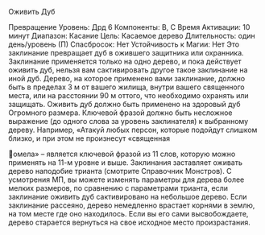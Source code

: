 
Оживить Дуб

Превращение
Уровень: Дрд 6
Компоненты: В, С
Время Активации: 10 минут
Диапазон: Касание
Цель: Касаемое дерево
Длительность: один день/уровень (П)
Спасбросок: Нет
Устойчивость к Магии: Нет
Это заклинание превращает дуб в
ожившего защитника или охранника.
Заклинание применяется только на
одно дерево, и пока действует оживить
дуб, нельзя вам сактивировать другое
такое заклинание на иной дуб. Дерево,
на которое применено вами заклинание,
должно быть в пределах 3 м от вашего
жилища, внутри вашего священного места, или на расстоянии 90 м оттого, что
необходимо охранять или защищать.
Оживить дуб должно быть применено на здоровый дуб Огромного размера. Ключевой фразой должно быть
несложное выражение (до одного слова
за уровень заклинателя) к выбранному
дереву. Например, «Атакуй любых персон, которые подойдут слишком близко,
и при этом не произнесут «священная

омела» – является ключевой фразой из
11 слов, которую можно применять на
11-м уровне и выше. Заклинания заставляет оживать дерево наподобие трианта
(смотрите Справочник Монстров). С
усмотрения МП, вы можете изменять
параметры для дерева более мелких
размеров, по сравнению с параметрами
трианта, если заклинание оживить дуб
сактивировано на небольшое дерево.
Если заклинание рассеяно, дерево немедленно врастает корнями в землю, на
том месте где оно находилось. Если вы
его сами высвобождаете, дерево старается вернуться на свое исходное место
произрастания.